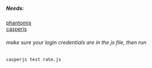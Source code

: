 ##### Needs:
<a href="phantomjs.org/download.html">phantomjs</a> <br>
<a href="http://docs.casperjs.org/en/latest/installation.html">casperjs</a>

###### make sure your login credentials are in the js file, then run

    casperjs test rate.js


